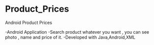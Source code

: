 # Product_Prices
Android Product Prices

-Android Application
-Search product whatever you want , you can see photo , name and price of it.
-Developed with Java,Android,XML
